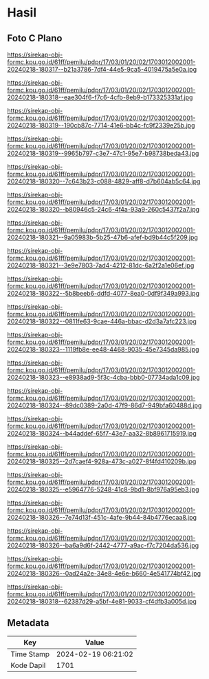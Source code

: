 # Hasil

## Foto C Plano

https://sirekap-obj-formc.kpu.go.id/61ff/pemilu/pdpr/17/03/01/20/02/1703012002001-20240218-180317--b21a3786-7df4-44e5-9ca5-4019475a5e0a.jpg

https://sirekap-obj-formc.kpu.go.id/61ff/pemilu/pdpr/17/03/01/20/02/1703012002001-20240218-180318--eae304f6-f7c6-4cfb-8eb9-b173325331af.jpg

https://sirekap-obj-formc.kpu.go.id/61ff/pemilu/pdpr/17/03/01/20/02/1703012002001-20240218-180319--190cb87c-7714-41e6-bb4c-fc9f2339e25b.jpg

https://sirekap-obj-formc.kpu.go.id/61ff/pemilu/pdpr/17/03/01/20/02/1703012002001-20240218-180319--9965b797-c3e7-47c1-95e7-b98738beda43.jpg

https://sirekap-obj-formc.kpu.go.id/61ff/pemilu/pdpr/17/03/01/20/02/1703012002001-20240218-180320--7c643b23-c088-4829-aff8-d7b604ab5c64.jpg

https://sirekap-obj-formc.kpu.go.id/61ff/pemilu/pdpr/17/03/01/20/02/1703012002001-20240218-180320--b80946c5-24c6-4f4a-93a9-260c5437f2a7.jpg

https://sirekap-obj-formc.kpu.go.id/61ff/pemilu/pdpr/17/03/01/20/02/1703012002001-20240218-180321--9a05983b-5b25-47b6-afef-bd9b44c5f209.jpg

https://sirekap-obj-formc.kpu.go.id/61ff/pemilu/pdpr/17/03/01/20/02/1703012002001-20240218-180321--3e9e7803-7ad4-4212-81dc-6a2f2a1e06ef.jpg

https://sirekap-obj-formc.kpu.go.id/61ff/pemilu/pdpr/17/03/01/20/02/1703012002001-20240218-180322--5b8beeb6-ddfd-4077-8ea0-0df9f349a993.jpg

https://sirekap-obj-formc.kpu.go.id/61ff/pemilu/pdpr/17/03/01/20/02/1703012002001-20240218-180322--0811fe63-9cae-446a-bbac-d2d3a7afc223.jpg

https://sirekap-obj-formc.kpu.go.id/61ff/pemilu/pdpr/17/03/01/20/02/1703012002001-20240218-180323--1119fb8e-ee48-4468-9035-45e7345da985.jpg

https://sirekap-obj-formc.kpu.go.id/61ff/pemilu/pdpr/17/03/01/20/02/1703012002001-20240218-180323--e8938ad9-5f3c-4cba-bbb0-07734ada1c09.jpg

https://sirekap-obj-formc.kpu.go.id/61ff/pemilu/pdpr/17/03/01/20/02/1703012002001-20240218-180324--89dc0389-2a0d-47f9-86d7-949bfa60488d.jpg

https://sirekap-obj-formc.kpu.go.id/61ff/pemilu/pdpr/17/03/01/20/02/1703012002001-20240218-180324--b44addef-65f7-43e7-aa32-8b8961715919.jpg

https://sirekap-obj-formc.kpu.go.id/61ff/pemilu/pdpr/17/03/01/20/02/1703012002001-20240218-180325--2d7caef4-928a-473c-a027-8f4fd410209b.jpg

https://sirekap-obj-formc.kpu.go.id/61ff/pemilu/pdpr/17/03/01/20/02/1703012002001-20240218-180325--e5964776-5248-41c8-9bd1-8bf976a95eb3.jpg

https://sirekap-obj-formc.kpu.go.id/61ff/pemilu/pdpr/17/03/01/20/02/1703012002001-20240218-180326--7e74d13f-451c-4afe-9b44-84b4776ecaa8.jpg

https://sirekap-obj-formc.kpu.go.id/61ff/pemilu/pdpr/17/03/01/20/02/1703012002001-20240218-180326--ba6a9d6f-2442-4777-a9ac-f7c7204da536.jpg

https://sirekap-obj-formc.kpu.go.id/61ff/pemilu/pdpr/17/03/01/20/02/1703012002001-20240218-180326--0ad24a2e-34e8-4e6e-b660-4e541774bf42.jpg

https://sirekap-obj-formc.kpu.go.id/61ff/pemilu/pdpr/17/03/01/20/02/1703012002001-20240218-180318--62387d29-a5bf-4e81-9033-cf4dfb3a005d.jpg


## Metadata

| Key        | Value               |
| ---------- | ------------------- |
| Time Stamp | 2024-02-19 06:21:02 |
| Kode Dapil | 1701                |



